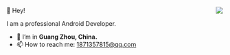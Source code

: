 👻 Hey!
<img align="right" src="https://github-readme-stats-one-bice.vercel.app/api?username=nnjun&show_icons=true&include_all_commits=true&count_private=true&role=OWNER,ORGANIZATION_MEMBER,COLLABORATOR" />

I am a professional Android Developer.

- 🔭 I’m in <b>Guang Zhou, China.</b>
- 📫 How to reach me: 1871357815@qq.com
<!--
**nnjun/nnjun** is a ✨ _special_ ✨ repository because its `README.md` (this file) appears on your GitHub profile.

Here are some ideas to get you started:

- 🔭 I’m currently working on ...
- 🌱 I’m currently learning ...
- 👯 I’m looking to collaborate on ...
- 🤔 I’m looking for help with ...
- 💬 Ask me about ...
- 📫 How to reach me: ...
- 😄 Pronouns: ...
- ⚡ Fun fact: ...
-->
